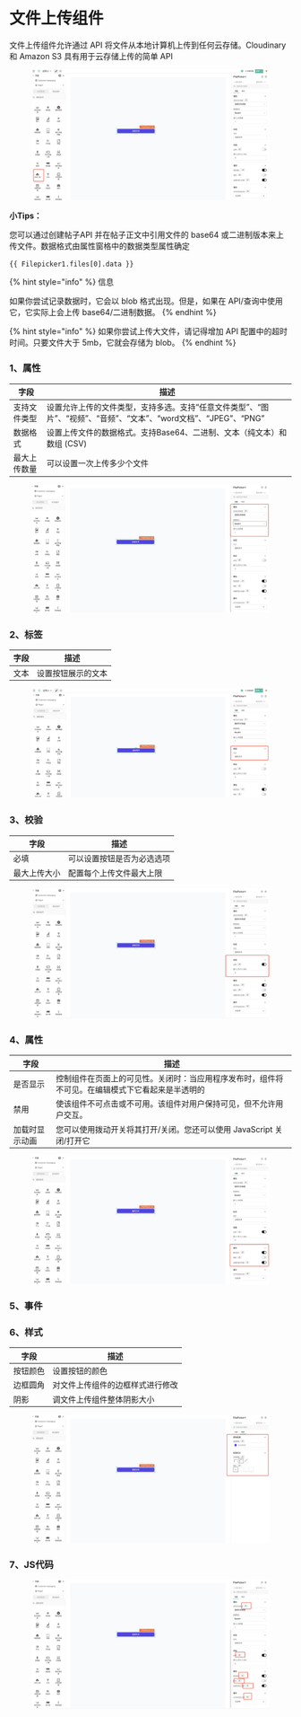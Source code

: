 # 文件上传组件

文件上传组件允许通过 API 将文件从本地计算机上传到任何云存储。Cloudinary 和 Amazon S3 具有用于云存储上传的简单 API

<figure><img src="../../.gitbook/assets/image (96).png" alt=""><figcaption></figcaption></figure>

**小Tips：**

您可以通过创建帖子API 并在帖子正文中引用文件的 base64 或二进制版本来上传文件。数据格式由属性窗格中的数据类型属性确定

```
{{ Filepicker1.files[0].data }}
```

{% hint style="info" %}
信息

如果你尝试记录数据时，它会以 blob 格式出现。但是，如果在 API/查询中使用它，它实际上会上传 base64/二进制数据。
{% endhint %}

{% hint style="info" %}
如果你尝试上传大文件，请记得增加 API 配置中的超时时间。只要文件大于 5mb，它就会存储为 blob。
{% endhint %}

### 1、属性

| 字段     | 描述                                                                    |
| ------ | --------------------------------------------------------------------- |
| 支持文件类型 | 设置允许上传的文件类型，支持多选。支持“任意文件类型”、“图片”、“视频”、“音频”、“文本”、“word文档”、“JPEG”、“PNG” |
| 数据格式   | 设置上传文件的数据格式。支持Base64、二进制、文本（纯文本）和数组 (CSV)                             |
| 最大上传数量 | 可以设置一次上传多少个文件                                                         |

<figure><img src="../../.gitbook/assets/image (95).png" alt=""><figcaption></figcaption></figure>

### 2、标签

| 字段 | 描述        |
| -- | --------- |
| 文本 | 设置按钮展示的文本 |

<figure><img src="../../.gitbook/assets/image (138).png" alt=""><figcaption></figcaption></figure>

### 3、校验

| 字段     | 描述            |
| ------ | ------------- |
| 必填     | 可以设置按钮是否为必选选项 |
| 最大上传大小 | 配置每个上传文件最大上限  |

<figure><img src="../../.gitbook/assets/image (119).png" alt=""><figcaption></figcaption></figure>

### 4、属性

| 字段      | 描述                                               |
| ------- | ------------------------------------------------ |
| 是否显示    | 控制组件在页面上的可见性。关闭时：当应用程序发布时，组件将不可见。在编辑模式下它看起来是半透明的 |
| 禁用      | 使该组件不可点击或不可用。该组件对用户保持可见，但不允许用户交互。                |
| 加载时显示动画 | 您可以使用拨动开关将其打开/关闭。您还可以使用 JavaScript 关闭/打开它        |

<figure><img src="../../.gitbook/assets/image (112).png" alt=""><figcaption></figcaption></figure>

### 5、事件





### 6、样式

| 字段   | 描述               |
| ---- | ---------------- |
| 按钮颜色 | 设置按钮的颜色          |
| 边框圆角 | 对文件上传组件的边框样式进行修改 |
| 阴影   | 调文件上传组件整体阴影大小    |

<figure><img src="../../.gitbook/assets/image (110).png" alt=""><figcaption></figcaption></figure>

### 7、JS代码

<figure><img src="../../.gitbook/assets/image (140).png" alt=""><figcaption></figcaption></figure>
